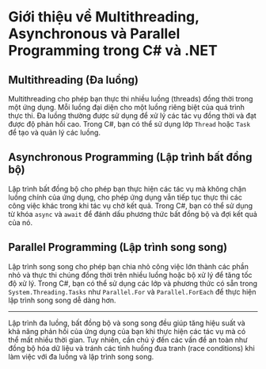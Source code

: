 # Giới thiệu về Multithreading, Asynchronous và Parallel Programming trong C# và .NET

## Multithreading (Đa luồng)

Multithreading cho phép bạn thực thi nhiều luồng (threads) đồng thời trong một ứng dụng. Mỗi luồng đại diện cho một luồng riêng biệt của quá trình thực thi. Đa luồng thường được sử dụng để xử lý các tác vụ đồng thời và đạt được độ phản hồi cao. Trong C#, bạn có thể sử dụng lớp `Thread` hoặc `Task` để tạo và quản lý các luồng.

## Asynchronous Programming (Lập trình bất đồng bộ)

Lập trình bất đồng bộ cho phép bạn thực hiện các tác vụ mà không chặn luồng chính của ứng dụng, cho phép ứng dụng vẫn tiếp tục thực thi các công việc khác trong khi tác vụ chờ kết quả. Trong C#, bạn có thể sử dụng từ khóa `async` và `await` để đánh dấu phương thức bất đồng bộ và đợi kết quả của nó.

## Parallel Programming (Lập trình song song)

Lập trình song song cho phép bạn chia nhỏ công việc lớn thành các phần nhỏ và thực thi chúng đồng thời trên nhiều luồng hoặc bộ xử lý để tăng tốc độ xử lý. Trong C#, bạn có thể sử dụng các lớp và phương thức có sẵn trong `System.Threading.Tasks` như `Parallel.For` và `Parallel.ForEach` để thực hiện lập trình song song dễ dàng hơn.

---

Lập trình đa luồng, bất đồng bộ và song song đều giúp tăng hiệu suất và khả năng phản hồi của ứng dụng của bạn khi thực hiện các tác vụ mà có thể mất nhiều thời gian. Tuy nhiên, cần chú ý đến các vấn đề an toàn như đồng bộ hóa dữ liệu và tránh các tình huống đua tranh (race conditions) khi làm việc với đa luồng và lập trình song song.